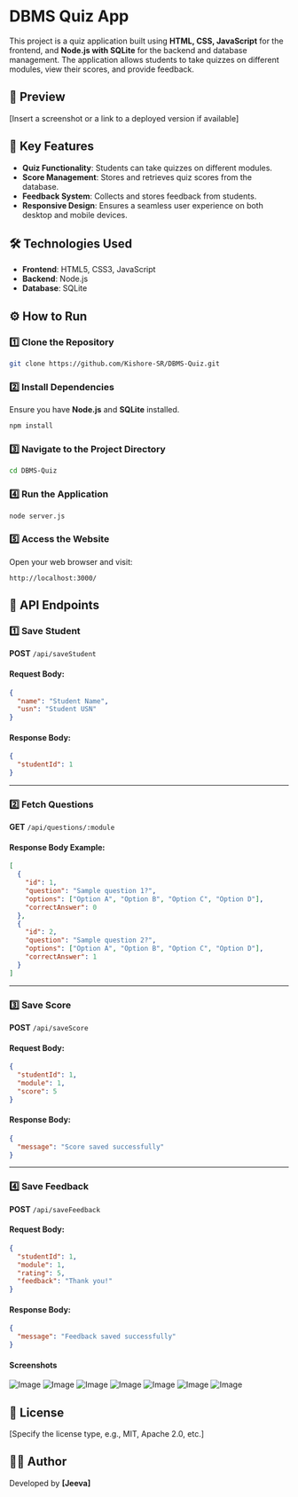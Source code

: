 # DBMS Quiz App

This project is a quiz application built using **HTML, CSS, JavaScript** for the frontend, and **Node.js with SQLite** for the backend and database management. The application allows students to take quizzes on different modules, view their scores, and provide feedback.

## 🚀 Preview
[Insert a screenshot or a link to a deployed version if available]

## 📌 Key Features
- **Quiz Functionality**: Students can take quizzes on different modules.
- **Score Management**: Stores and retrieves quiz scores from the database.
- **Feedback System**: Collects and stores feedback from students.
- **Responsive Design**: Ensures a seamless user experience on both desktop and mobile devices.

## 🛠 Technologies Used
- **Frontend**: HTML5, CSS3, JavaScript
- **Backend**: Node.js
- **Database**: SQLite

## ⚙ How to Run

### 1️⃣ Clone the Repository
```bash
git clone https://github.com/Kishore-SR/DBMS-Quiz.git
```

### 2️⃣ Install Dependencies
Ensure you have **Node.js** and **SQLite** installed.
```bash
npm install
```

### 3️⃣ Navigate to the Project Directory
```bash
cd DBMS-Quiz
```

### 4️⃣ Run the Application
```bash
node server.js
```

### 5️⃣ Access the Website
Open your web browser and visit:
```
http://localhost:3000/
```

## 📡 API Endpoints

### 1️⃣ Save Student
**POST** `/api/saveStudent`

#### Request Body:
```json
{
  "name": "Student Name",
  "usn": "Student USN"
}
```
#### Response Body:
```json
{
  "studentId": 1
}
```

---

### 2️⃣ Fetch Questions
**GET** `/api/questions/:module`

#### Response Body Example:
```json
[
  {
    "id": 1,
    "question": "Sample question 1?",
    "options": ["Option A", "Option B", "Option C", "Option D"],
    "correctAnswer": 0
  },
  {
    "id": 2,
    "question": "Sample question 2?",
    "options": ["Option A", "Option B", "Option C", "Option D"],
    "correctAnswer": 1
  }
]
```

---

### 3️⃣ Save Score
**POST** `/api/saveScore`

#### Request Body:
```json
{
  "studentId": 1,
  "module": 1,
  "score": 5
}
```
#### Response Body:
```json
{
  "message": "Score saved successfully"
}
```

---

### 4️⃣ Save Feedback
**POST** `/api/saveFeedback`

#### Request Body:
```json
{
  "studentId": 1,
  "module": 1,
  "rating": 5,
  "feedback": "Thank you!"
}
```
#### Response Body:
```json
{
  "message": "Feedback saved successfully"
}
```
#### Screenshots
![Image](https://github.com/Jeevanreddy-2005/DBMS-Quiz/blob/main/assets/Landing%20Page.jpeg)
![Image](https://github.com/Jeevanreddy-2005/DBMS-Quiz/blob/main/assets/Select%20Module%20Option.jpeg)
![Image](https://github.com/Jeevanreddy-2005/DBMS-Quiz/blob/main/assets/Questions%20for%20each%20module%20will%20be%20fetched%20from%20database.jpeg)
![Image](https://github.com/Jeevanreddy-2005/DBMS-Quiz/blob/main/assets/Questions%20displayed%20with%20Options.jpeg)
![Image](https://github.com/Jeevanreddy-2005/DBMS-Quiz/blob/main/assets/Feedbackform.jpeg)
![Image](https://github.com/Jeevanreddy-2005/DBMS-Quiz/blob/main/assets/All%20students%20details%20gets%20updated%20automatically%20in%20quiz.db.jpeg)
![Image](https://github.com/Jeevanreddy-2005/DBMS-Quiz/blob/main/assets/Feedback%20will%20be%20sorted%20seperately.jpeg)


## 📜 License
[Specify the license type, e.g., MIT, Apache 2.0, etc.]

## 👨‍💻 Author
Developed by **[Jeeva]**


